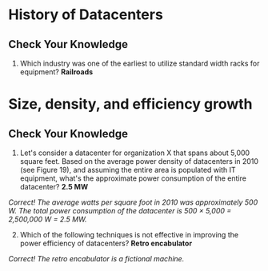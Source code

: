 # History of Datacenters #

## Check Your Knowledge ##

1. Which industry was one of the earliest to utilize standard width racks for equipment?
__Railroads__

# Size, density, and efficiency growth #

## Check Your Knowledge ##

1. Let's consider a datacenter for organization X that spans about 5,000 square feet. 
Based on the average power density of datacenters in 2010 (see Figure 19), and assuming the entire area is populated with IT equipment, 
what's the approximate power consumption of the entire datacenter?
__2.5 MW__

_Correct! The average watts per square foot in 2010 was approximately 500 W. The total power consumption of the datacenter is 500 × 5,000 = 2,500,000 W = 2.5 MW._

2. Which of the following techniques is not effective in improving the power efficiency of datacenters?
__Retro encabulator__

_Correct! The retro encabulator is a fictional machine._
